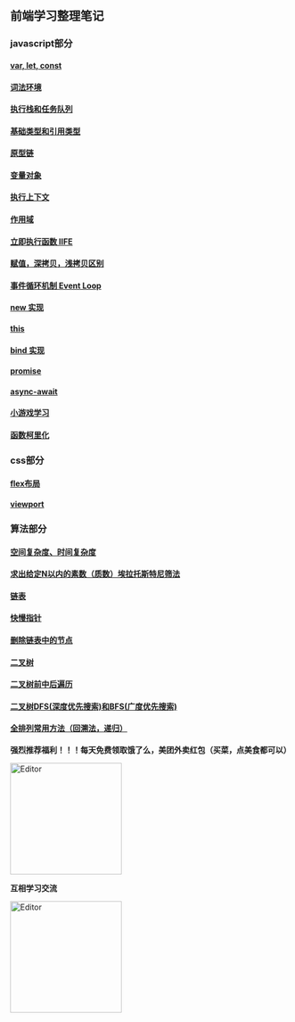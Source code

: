## 前端学习整理笔记

### javascript部分
  #### [var, let, const](https://github.com/wangQiaoBrother/javascript-basic-learn/issues/3)  
  #### [词法环境](https://github.com/wangQiaoBrother/javascript-basic-learn/issues/7)  
  #### [执行栈和任务队列](https://github.com/wangQiaoBrother/javascript-basic-learn/issues/8)  
  #### [基础类型和引用类型](https://github.com/wangQiaoBrother/javascript-basic-learn/issues/5)  
  #### [原型链](https://github.com/wangQiaoBrother/javascript-basic-learn/issues/9)  
  #### [变量对象](https://github.com/wangQiaoBrother/javascript-basic-learn/issues/11) 
  #### [执行上下文](https://github.com/wangQiaoBrother/javascript-basic-learn/issues/10)  
  #### [作用域](https://github.com/wangQiaoBrother/javascript-basic-learn/issues/12)  
  #### [立即执行函数 IIFE](https://github.com/wangQiaoBrother/javascript-basic-learn/issues/13)  
  #### [赋值，深拷贝，浅拷贝区别](https://github.com/wangQiaoBrother/javascript-basic-learn/issues/4)  
  #### [事件循环机制 Event Loop](https://github.com/wangQiaoBrother/javascript-basic-learn/issues/6)  
  #### [new 实现](https://github.com/wangQiaoBrother/javascript-basic-learn/issues/14)  
  #### [this](https://github.com/wangQiaoBrother/javascript-basic-learn/issues/15)  
  #### [bind 实现](https://github.com/wangQiaoBrother/javascript-basic-learn/issues/16)  
  #### [promise](https://github.com/wangQiaoBrother/javascript-basic-learn/issues/1)  
  #### [async-await](https://github.com/wangQiaoBrother/javascript-basic-learn/issues/2)  
  #### [小游戏学习](https://github.com/wangQiaoBrother/mini-games)  
  #### [函数柯里化](https://github.com/wangQiaoBrother/Javascript-Basic-Learn/issues/21)  
  
### css部分
  #### [flex布局](https://github.com/wangQiaoBrother/javascript-basic-learn/issues/17)  
  #### [viewport](https://segmentfault.com/a/1190000008517628)  
  
  
### 算法部分
#### [空间复杂度、时间复杂度](https://zhuanlan.zhihu.com/p/50479555)  
#### [求出给定N以内的素数（质数）埃拉托斯特尼筛法](https://github.com/wangQiaoBrother/javascript-basic-learn/issues/19)  
#### [链表](https://github.com/wangQiaoBrother/Javascript-Basic-Learn/issues/20)  
#### [快慢指针](https://www.jianshu.com/p/ef1b673759b6)  
#### [删除链表中的节点](https://leetcode-cn.com/problems/delete-node-in-a-linked-list/solution/shan-chu-lian-biao-zhong-de-jie-dian-by-leetcode/)  
#### [二叉树](https://github.com/wangQiaoBrother/Javascript-Basic-Learn/issues/22)  
#### [二叉树前中后遍历](https://blog.csdn.net/My_Jobs/article/details/43451187)  
#### [二叉树DFS(深度优先搜索)和BFS(广度优先搜索)](https://leetcode-cn.com/problems/binary-tree-level-order-traversal/solution/bfs-de-shi-yong-chang-jing-zong-jie-ceng-xu-bian-l/)  
#### [全排列常用方法（回溯法，递归）](https://github.com/wangQiaoBrother/Javascript-Basic-Learn/issues/23) 
  

**强烈推荐福利！！！每天免费领取饿了么，美团外卖红包（买菜，点美食都可以）**

<div align="left">
  <img src="https://user-images.githubusercontent.com/21699695/123602800-bb26af00-d82b-11eb-91dc-2327281c0941.jpg" alt="Editor" width="200">
</div>

**互相学习交流**

<div align="left">
  <img src="https://user-images.githubusercontent.com/21699695/123603292-4f911180-d82c-11eb-809b-9c9f6232ba04.png" alt="Editor" width="200">
</div>
